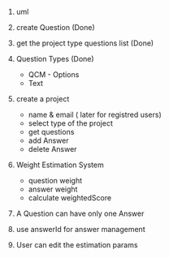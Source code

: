 1. uml
2. create Question   (Done)
3. get the project type questions list (Done)
4. Question Types (Done)
   - QCM - Options
   - Text
5. create a project
   - name & email ( later for registred users)
   - select type of the project
   - get questions
   - add Answer
   - delete Answer 
6. Weight Estimation System
   - question weight
   - answer weight 
   - calculate weightedScore

7. A Question can have only one Answer
8. use answerId for answer management
9. User can edit the estimation params